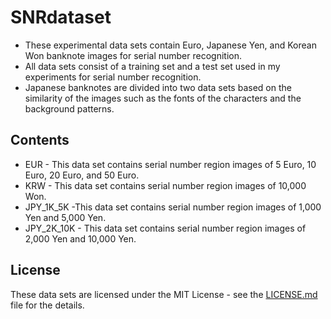# SNRdataset
* These experimental data sets contain Euro, Japanese Yen, and Korean Won banknote images for serial number recognition. 
* All data sets consist of a training set and a test set used in my experiments for serial number recognition.
* Japanese banknotes are divided into two data sets based on the similarity of the images such as the fonts of the characters and the background patterns. 

## Contents
* EUR - This data set contains serial number region images of 5 Euro, 10 Euro, 20 Euro, and 50 Euro. 
* KRW - This data set contains serial number region images of 10,000 Won.
* JPY_1K_5K -This data set contains serial number region images of 1,000 Yen and 5,000 Yen.
* JPY_2K_10K - This data set contains serial number region images of 2,000 Yen and 10,000 Yen.

## License 
These data sets are licensed under the MIT License - see the [LICENSE.md](https://github.com/ejeong93/SNRdataset/blob/master/LICENSE/) file for the details.
